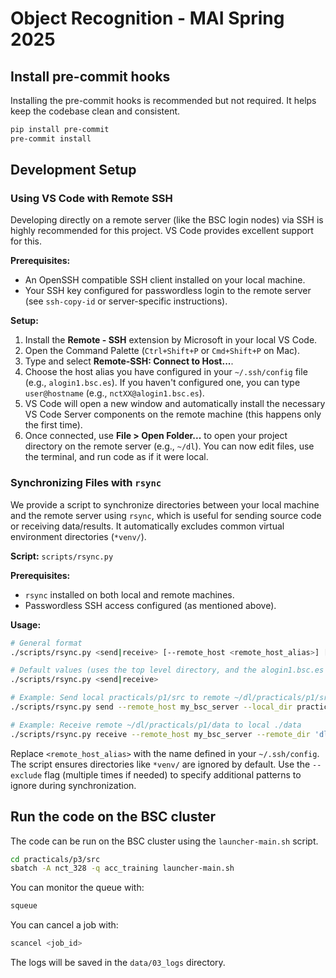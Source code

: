 # Object Recognition - MAI Spring 2025

## Install pre-commit hooks

Installing the pre-commit hooks is recommended but not required.
It helps keep the codebase clean and consistent.

```bash
pip install pre-commit
pre-commit install
```

## Development Setup

### Using VS Code with Remote SSH

Developing directly on a remote server (like the BSC login nodes) via SSH is highly recommended for this project. VS Code provides excellent support for this.

**Prerequisites:**
*   An OpenSSH compatible SSH client installed on your local machine.
*   Your SSH key configured for passwordless login to the remote server (see `ssh-copy-id` or server-specific instructions).

**Setup:**
1.  Install the **Remote - SSH** extension by Microsoft in your local VS Code.
2.  Open the Command Palette (`Ctrl+Shift+P` or `Cmd+Shift+P` on Mac).
3.  Type and select **Remote-SSH: Connect to Host...**.
4.  Choose the host alias you have configured in your `~/.ssh/config` file (e.g., `alogin1.bsc.es`). If you haven't configured one, you can type `user@hostname` (e.g., `nctXX@alogin1.bsc.es`).
5.  VS Code will open a new window and automatically install the necessary VS Code Server components on the remote machine (this happens only the first time).
6.  Once connected, use **File > Open Folder...** to open your project directory on the remote server (e.g., `~/dl`). You can now edit files, use the terminal, and run code as if it were local.

### Synchronizing Files with `rsync`

We provide a script to synchronize directories between your local machine and the remote server using `rsync`, which is useful for sending source code or receiving data/results. It automatically excludes common virtual environment directories (`*venv/`).

**Script:** `scripts/rsync.py`

**Prerequisites:**
*   `rsync` installed on both local and remote machines.
*   Passwordless SSH access configured (as mentioned above).

**Usage:**

```bash
# General format
./scripts/rsync.py <send|receive> [--remote_host <remote_host_alias>] [--local_dir <local_directory>] [--remote_dir <remote_directory>] [--exclude PATTERN]

# Default values (uses the top level directory, and the alogin1.bsc.es remote host)
./scripts/rsync.py <send|receive>

# Example: Send local practicals/p1/src to remote ~/dl/practicals/p1/src
./scripts/rsync.py send --remote_host my_bsc_server --local_dir practicals/p1/src --remote_dir 'dl/practicals/p1/src'

# Example: Receive remote ~/dl/practicals/p1/data to local ./data
./scripts/rsync.py receive --remote_host my_bsc_server --remote_dir 'dl/practicals/p1/data' --local_dir practicals/p1/data
```

Replace `<remote_host_alias>` with the name defined in your `~/.ssh/config`. The script ensures directories like `*venv/` are ignored by default. Use the `--exclude` flag (multiple times if needed) to specify additional patterns to ignore during synchronization.

## Run the code on the BSC cluster

The code can be run on the BSC cluster using the `launcher-main.sh` script.

```bash
cd practicals/p3/src
sbatch -A nct_328 -q acc_training launcher-main.sh
```

You can monitor the queue with:

```bash
squeue
```

You can cancel a job with:

```bash
scancel <job_id>
```

The logs will be saved in the `data/03_logs` directory.
